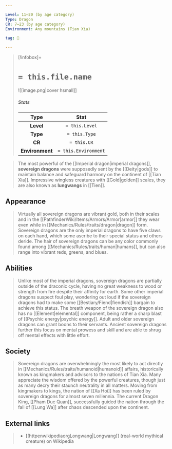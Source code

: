 ```yaml
---

Level: 11–20 (by age category)
Type: Dragon
CR: 7–23 (by age category)
Environment: Any mountains (Tian Xia)

tag: 👹

---
```


> [!infobox]+
> #  `= this.file.name`
> ![[image.png|cover hsmall]]
> ##### Stats
> Type | Stat |
> :---:|:---:|
> **Level** | `= this.Level` |
> **Type** | `= this.Type` |
> **CR** | `= this.CR` |
> **Environment** | `= this.Environment` |



> The most powerful of the [[Imperial dragon|imperial dragons]], **sovereign dragons** were supposedly sent by the [[Deity|gods]] to maintain balance and safeguard harmony on the continent of [[Tian Xia]]. Impressive wingless creatures with [[Gold|golden]] scales, they are also known as **lungwangs** in [[Tien]].



## Appearance

> Virtually all sovereign dragons are vibrant gold, both in their scales and in the [[PathfinderWiki/Items/Armors/Armor|armor]] they wear even while in [[Mechanics/Rules/traits/dragon|dragon]] form. Sovereign dragons are the only imperial dragons to have five claws on each hand, which some ascribe to their special status and others deride. The hair of sovereign dragons can be any color commonly found among [[Mechanics/Rules/traits/human|humans]], but can also range into vibrant reds, greens, and blues.


## Abilities

> Unlike most of the imperial dragons, sovereign dragons are partially outside of the draconic cycle, having no great weakness to wood or strength from fire despite their affinity for earth. Some other imperial dragons suspect foul play, wondering out loud if the sovereign dragons had to make some [[Bestiary/Fiend|fiendish]] bargain to achieve this status. The breath weapon of the sovereign dragon also has no [[Element|elemental]] component, being rather a sharp blast of [[Psychic energy|psychic energy]]. Adult and older sovereign dragons can grant boons to their servants. Ancient sovereign dragons further this focus on mental prowess and skill and are able to shrug off mental effects with little effort.


## Society

> Sovereign dragons are overwhelmingly the most likely to act directly in [[Mechanics/Rules/traits/humanoid|humanoid]] affairs, historically known as kingmakers and advisors to the nations of Tian Xia. Many appreciate the wisdom offered by the powerful creatures, though just as many decry their staunch neutrality in all matters.
> Moving from kingmakers to kings, the nation of [[Xa Hoi]] has been ruled by sovereign dragons for almost seven millennia. The current Dragon King, [[Pham Duc Quan]], successfully guided the nation through the fall of [[Lung Wa]] after chaos descended upon the continent.




## External links

> - [[httpenwikipediaorgLongwang|Longwang]] (real-world mythical creature) on Wikipedia





